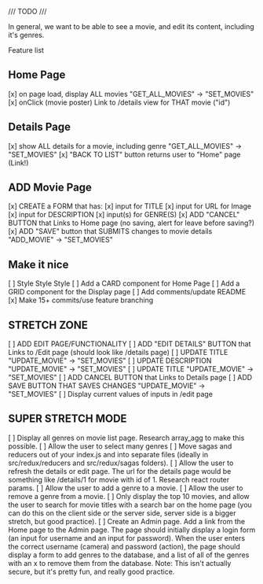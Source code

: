 /// TODO /// 

In general, we want to be able to see a movie, and edit its content, including it's genres.

Feature list

## Home Page
  [x] on page load, display ALL movies "GET_ALL_MOVIES" -> "SET_MOVIES"
  [x] onClick (movie poster) Link to /details view for THAT movie ("id")

## Details Page
  [x] show ALL details for a movie, including genre "GET_ALL_MOVIES" -> "SET_MOVIES"
  [x] "BACK TO LIST" button returns user to "Home" page (Link!)

## ADD Movie Page
  [x] CREATE a FORM that has:
    [x] input for TITLE
    [x] input for URL for Image
    [x] input for DESCRIPTION
    [x] input(s) for GENRE(S)
  [x] ADD "CANCEL" BUTTON that Links to Home page (no saving, alert for leave before saving?)
  [x] ADD "SAVE" button that SUBMITS changes to movie details "ADD_MOVIE" -> "SET_MOVIES"

## Make it nice
  [ ] Style Style Style
    [ ] Add a CARD component for Home Page
    [ ] Add a GRID component for the Display page
    [ ] Add comments/update README
  [x] Make 15+ commits/use feature branching

## STRETCH ZONE

  [ ] ADD EDIT PAGE/FUNCTIONALITY
  [ ] ADD "EDIT DETAILS" BUTTON that Links to /Edit page (should look like /details page)
    [ ] UPDATE TITLE "UPDATE_MOVIE" -> "SET_MOVIES"
    [ ] UPDATE DESCRIPTION "UPDATE_MOVIE" -> "SET_MOVIES"
    [ ] UPDATE TITLE "UPDATE_MOVIE" -> "SET_MOVIES"
  [ ] ADD CANCEL BUTTON that Links to Details page
  [ ] ADD SAVE BUTTON THAT SAVES CHANGES "UPDATE_MOVIE" -> "SET_MOVIES"
  [ ] Display current values of inputs in /edit page

  ## SUPER STRETCH MODE

  [ ] Display all genres on movie list page. Research array_agg to make this possible.
  [ ] Allow the user to select many genres
  [ ] Move sagas and reducers out of your index.js and into separate files (ideally in src/redux/reducers and
      src/redux/sagas folders).
  [ ] Allow the user to refresh the details or edit page. The url for the details page would be something like
      /details/1 for movie with id of 1. Research react router params.
  [ ] Allow the user to add a genre to a movie.
  [ ] Allow the user to remove a genre from a movie.
  [ ] Only display the top 10 movies, and allow the user to search for movie titles with a search bar on the
      home page (you can do this on the client side or the server side, server side is a bigger stretch, but good practice).
  [ ] Create an Admin page. Add a link from the Home page to the Admin page. The page should initially display
      a login form (an input for username and an input for password). When the user enters the correct username (camera) and password (action), the page should display a form to add genres to the database, and a list of all of the genres with an x to remove them from the database. Note: This isn't actually secure, but it's pretty fun, and really good practice.
    